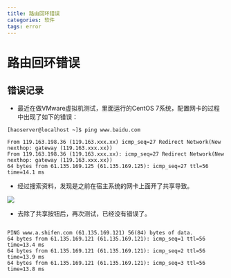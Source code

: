```yaml
---
title: 路由回环错误
categories: 软件
tags: error
---
```


# 路由回环错误

## 错误记录

* 最近在做VMware虚拟机测试，里面运行的CentOS 7系统，配置网卡的过程中出现了如下的错误：

<!-- more --> 

```
[haoserver@localhost ~]$ ping www.baidu.com

From 119.163.198.36 (119.163.xxx.xx) icmp_seq=27 Redirect Network(New nexthop: gateway (119.163.xxx.xx))
From 119.163.198.36 (119.163.xxx.xx): icmp_seq=27 Redirect Network(New nexthop: gateway (119.163.xxx.xx))
64 bytes from 61.135.169.125 (61.135.169.125): icmp_seq=27 ttl=56 time=14.1 ms
```


* 经过搜索资料，发现是之前在宿主系统的网卡上面开了共享导致。

![](https://ws1.sinaimg.cn/large/640dde2dly1ftjra4j5ynj20ik0bzgnz.jpg)


* 去除了共享按钮后，再次测试，已经没有错误了。

```

PING www.a.shifen.com (61.135.169.121) 56(84) bytes of data.
64 bytes from 61.135.169.121 (61.135.169.121): icmp_seq=1 ttl=56 time=13.4 ms
64 bytes from 61.135.169.121 (61.135.169.121): icmp_seq=2 ttl=56 time=13.9 ms
64 bytes from 61.135.169.121 (61.135.169.121): icmp_seq=3 ttl=56 time=13.8 ms

```
